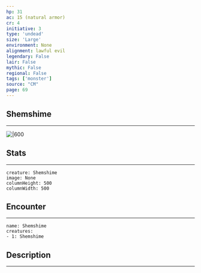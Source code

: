 ```yaml
---
hp: 31
ac: 15 (natural armor)
cr: 4
initiative: 3
type: 'undead'    
size: 'Large'
environment: None
alignment: lawful evil
legendary: False
lair: False
mythic: False
regional: False
tags: ['monster']
source: "CM"
page: 69
---
```


## Shemshime
---

![|600](D:/Program%20Files/5e.tools/img/bestiary/CM/Shemshime.png)

## Stats
---

```statblock
creature: Shemshime
image: None
columnHeight: 500
columnWidth: 500
```

## Encounter
---

```encounter-table
name: Shemshime
creatures:
- 1: Shemshime
```

## Description
---




